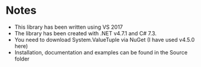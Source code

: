 # Notes

 - This library has been written using VS 2017
 - The library has been created with .NET v4.7.1 and C# 7.3.
 - You need to download System.ValueTuple via NuGet (I have used v4.5.0 here)
 - Installation, documentation and examples can be found in the Source folder